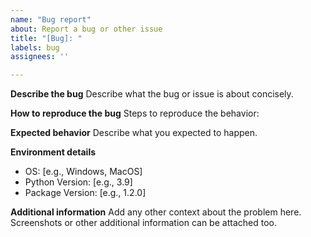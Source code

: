```yaml
---
name: "Bug report"
about: Report a bug or other issue
title: "[Bug]: "
labels: bug
assignees: ''

---
```


**Describe the bug**
Describe what the bug or issue is about concisely.

**How to reproduce the bug**
Steps to reproduce the behavior:

**Expected behavior**
Describe what you expected to happen.

**Environment details**
 - OS: [e.g., Windows, MacOS]
 - Python Version: [e.g., 3.9]
 - Package Version: [e.g., 1.2.0]

**Additional information**
Add any other context about the problem here. Screenshots or other additional information can be attached too.

